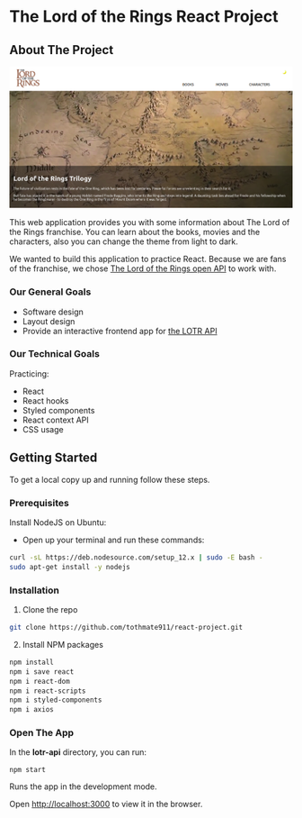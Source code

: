 # The Lord of the Rings React Project

## About The Project

![Front Page](public/home_page.jpg?raw=true "Front Page")

This web application provides you with some information about The Lord of the Rings franchise. You can learn about the books, movies and the characters, also you can change the theme from light to dark.

We wanted to build this application to practice React. Because we are fans of the franchise, we chose [The Lord of the Rings open API](https://the-one-api.herokuapp.com/documentation) to work with.

### Our General Goals

- Software design
- Layout design
- Provide an interactive frontend app for [the LOTR API](https://the-one-api.herokuapp.com/documentation)

### Our Technical Goals

Practicing:

- React
- React hooks
- Styled components
- React context API
- CSS usage

## Getting Started

To get a local copy up and running follow these steps.

### Prerequisites

Install NodeJS on Ubuntu:

- Open up your terminal and run these commands:

```sh
curl -sL https://deb.nodesource.com/setup_12.x | sudo -E bash -
sudo apt-get install -y nodejs
```

### Installation

1. Clone the repo

```sh
git clone https://github.com/tothmate911/react-project.git
```

2. Install NPM packages

```sh
npm install
npm i save react
npm i react-dom
npm i react-scripts
npm i styled-components
npm i axios
```

### Open The App

In the **lotr-api** directory, you can run:

```
npm start
```

Runs the app in the development mode.

Open [http://localhost:3000](http://localhost:3000) to view it in the browser.
